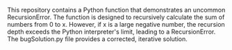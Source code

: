 This repository contains a Python function that demonstrates an uncommon RecursionError. The function is designed to recursively calculate the sum of numbers from 0 to x. However, if x is a large negative number, the recursion depth exceeds the Python interpreter's limit, leading to a RecursionError.  The bugSolution.py file provides a corrected, iterative solution.